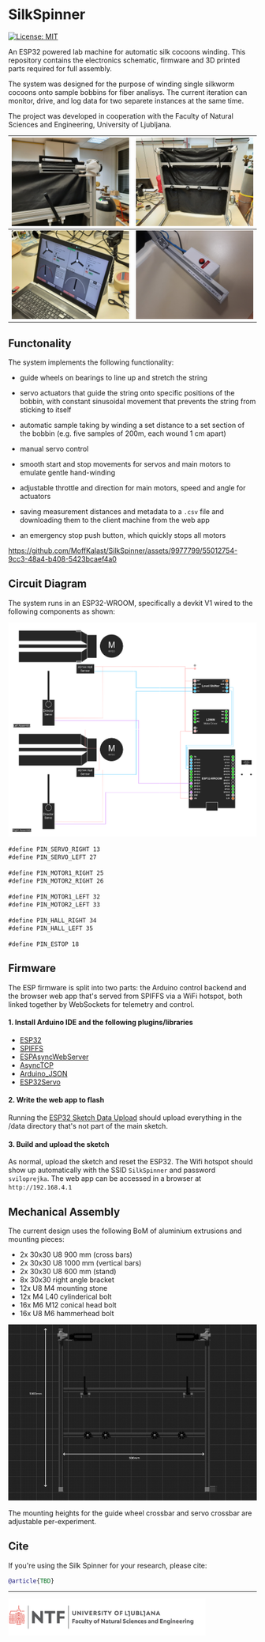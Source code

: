 # SilkSpinner

[![License: MIT](https://img.shields.io/badge/License-MIT-yellow.svg)](https://opensource.org/licenses/MIT)

An ESP32 powered lab machine for automatic silk cocoons winding. This repository contains the electronics schematic, firmware and 3D printed parts required for full assembly.

The system was designed for the purpose of winding single silkworm cocoons onto sample bobbins for fiber analisys. The current iteration can monitor, drive, and log data for two separete instances at the same time.

The project was developed in cooperation with the Faculty of Natural Sciences and Engineering, University of Ljubljana.

| ![App](docs/motor.jpg) | ![App](docs/stand.jpg)  | 
| ----------- | ----------- |
| ![App](docs/app.jpg) | ![App](docs/estop.jpg) |

## Functonality

The system implements the following functionality:

- guide wheels on bearings to line up and stretch the string

- servo actuators that guide the string onto specific positions of the bobbin, with constant sinusoidal movement that prevents the string from sticking to itself

- automatic sample taking by winding a set distance to a set section of the bobbin (e.g. five samples of 200m, each wound 1 cm apart)

- manual servo control

- smooth start and stop movements for servos and main motors to emulate gentle hand-winding

- adjustable throttle and direction for main motors, speed and angle for actuators

- saving measurement distances and metadata to a `.csv` file and downloading them to the client machine from the web app

- an emergency stop push button, which quickly stops all motors



https://github.com/MoffKalast/SilkSpinner/assets/9977799/55012754-9cc3-48a4-b408-5423bcaef4a0



## Circuit Diagram

The system runs in an ESP32-WROOM, specifically a devkit V1 wired to the following components as shown:

![App](docs/diagram.png)

```
#define PIN_SERVO_RIGHT 13
#define PIN_SERVO_LEFT 27

#define PIN_MOTOR1_RIGHT 25
#define PIN_MOTOR2_RIGHT 26

#define PIN_MOTOR1_LEFT 32
#define PIN_MOTOR2_LEFT 33

#define PIN_HALL_RIGHT 34
#define PIN_HALL_LEFT 35

#define PIN_ESTOP 18
```

## Firmware

The ESP firmware is split into two parts: the Arduino control backend and the browser web app that's served from SPIFFS via a WiFi hotspot, both linked together by WebSockets for telemetry and control. 

#### 1. Install Arduino IDE and the following plugins/libraries
- [ESP32](https://randomnerdtutorials.com/installing-the-esp32-board-in-arduino-ide-windows-instructions/)
- [SPIFFS](https://github.com/me-no-dev/arduino-esp32fs-plugin)
- [ESPAsyncWebServer](https://github.com/me-no-dev/ESPAsyncWebServer)
- [AsyncTCP](https://github.com/me-no-dev/AsyncTCP)
- [Arduino_JSON](https://github.com/arduino-libraries/Arduino_JSON)
- [ESP32Servo](https://github.com/madhephaestus/ESP32Servo)

#### 2. Write the web app to flash

Running the [ESP32 Sketch Data Upload](https://randomnerdtutorials.com/install-esp32-filesystem-uploader-arduino-ide/) should upload everything in the /data directory that's not part of the main sketch.

#### 3. Build and upload the sketch

As normal, upload the sketch and reset the ESP32. The Wifi hotspot should show up automatically with the SSID `SilkSpinner` and password `sviloprejka`. The web app can be accessed in a browser at `http://192.168.4.1`

## Mechanical Assembly

The current design uses the following BoM of aluminium extrusions and mounting pieces:

- 2x 30x30 U8 900 mm (cross bars)
- 2x 30x30 U8 1000 mm (vertical bars)
- 2x 30x30 U8 600 mm (stand)
- 8x 30x30 right angle bracket
- 12x U8 M4 mounting stone
- 12x M4 L40 cylinderical bolt 
- 16x M6 M12 conical head bolt
- 16x U8 M6 hammerhead bolt

![App](docs/aluminiumschematic.jpg)

The mounting heights for the guide wheel crossbar and servo crossbar are adjustable per-experiment.

## Cite

If you're using the Silk Spinner for your research, please cite:

```bibtex
@article{TBD}
``` 

-------------
<img src="docs/ntf.png" width="400" />
